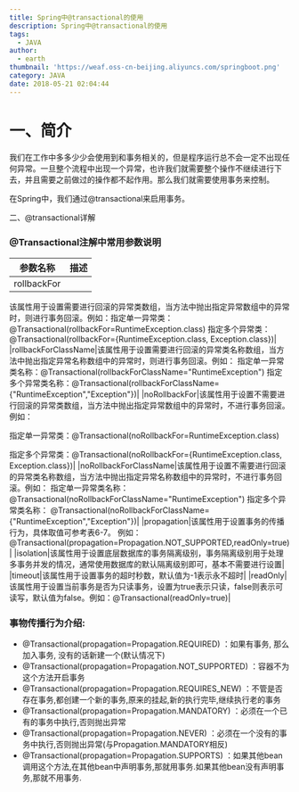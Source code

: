 ```yaml
---
title: Spring中@transactional的使用
description: Spring中@transactional的使用
tags:
  - JAVA
author:
  - earth
thumbnail: 'https://weaf.oss-cn-beijing.aliyuncs.com/springboot.png'
category: JAVA
date: 2018-05-21 02:04:44
---
```

一、简介
=================

我们在工作中多多少少会使用到和事务相关的，但是程序运行总不会一定不出现任何异常。一旦整个流程中出现一个异常，也许我们就需要整个操作不继续进行下去，并且需要之前做过的操作都不起作用。那么我们就需要使用事务来控制。

在Spring中，我们通过@transactional来启用事务。

二、@transactional详解

### @Transactional注解中常用参数说明

|参数名称|描述|
| --- | --- |
|rollbackFor|
该属性用于设置需要进行回滚的异常类数组，当方法中抛出指定异常数组中的异常时，则进行事务回滚。例如：指定单一异常类：@Transactional(rollbackFor=RuntimeException.class)
指定多个异常类：@Transactional(rollbackFor={RuntimeException.class, Exception.class})|
|rollbackForClassName|该属性用于设置需要进行回滚的异常类名称数组，当方法中抛出指定异常名称数组中的异常时，则进行事务回滚。例如：
指定单一异常类名称：@Transactional(rollbackForClassName="RuntimeException")
指定多个异常类名称：@Transactional(rollbackForClassName={"RuntimeException","Exception"})|
|noRollbackFor|该属性用于设置不需要进行回滚的异常类数组，当方法中抛出指定异常数组中的异常时，不进行事务回滚。例如：

指定单一异常类：@Transactional(noRollbackFor=RuntimeException.class)

指定多个异常类：@Transactional(noRollbackFor={RuntimeException.class, Exception.class})|
|noRollbackForClassName|该属性用于设置不需要进行回滚的异常类名称数组，当方法中抛出指定异常名称数组中的异常时，不进行事务回滚。例如：
指定单一异常类名称：@Transactional(noRollbackForClassName="RuntimeException")
指定多个异常类名称：
@Transactional(noRollbackForClassName={"RuntimeException","Exception"})|
|propagation|该属性用于设置事务的传播行为，具体取值可参考表6-7。
例如：@Transactional(propagation=Propagation.NOT_SUPPORTED,readOnly=true)|
|isolation|该属性用于设置底层数据库的事务隔离级别，事务隔离级别用于处理多事务并发的情况，通常使用数据库的默认隔离级别即可，基本不需要进行设置|
|timeout|该属性用于设置事务的超时秒数，默认值为-1表示永不超时|
|readOnly|该属性用于设置当前事务是否为只读事务，设置为true表示只读，false则表示可读写，默认值为false。例如：@Transactional(readOnly=true)|

### 事物传播行为介绍: 

- @Transactional(propagation=Propagation.REQUIRED) ：如果有事务, 那么加入事务, 没有的话新建一个(默认情况下)
- @Transactional(propagation=Propagation.NOT_SUPPORTED) ：容器不为这个方法开启事务
- @Transactional(propagation=Propagation.REQUIRES_NEW) ：不管是否存在事务,都创建一个新的事务,原来的挂起,新的执行完毕,继续执行老的事务
- @Transactional(propagation=Propagation.MANDATORY) ：必须在一个已有的事务中执行,否则抛出异常
- @Transactional(propagation=Propagation.NEVER) ：必须在一个没有的事务中执行,否则抛出异常(与Propagation.MANDATORY相反)
- @Transactional(propagation=Propagation.SUPPORTS) ：如果其他bean调用这个方法,在其他bean中声明事务,那就用事务.如果其他bean没有声明事务,那就不用事务.